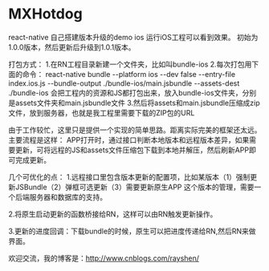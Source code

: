 # MXHotdog
react-native 自己搭建版本升级的demo ios
运行iOS工程可以看到效果。
初始为1.0.0版本，然后更新后升级到1.0.1版本。


打包方式：
1.在RN工程目录新建一个文件夹，比如叫bundle-ios
2.每次打包用下面的命令：
react-native bundle --platform ios --dev false --entry-file index.ios.js --bundle-output ./bundle-ios/main.jsbundle  --assets-dest ./bundle-ios
会把工程内的资源和JS都打包出来，放入bundle-ios文件夹，分别是assets文件夹和main.jsbundle文件
3.然后将assets和main.jsbundle压缩成zip文件，放到服务器，也就是我工程里需要下载的ZIP包的URL




由于工作较忙，这里只是提供一个实现的简单思路。距离实际完美的框架还太远。
主要流程是这样：
APP打开时，通过接口判断本地版本和远程版本差异，如果需要更新，可将远程的JS和assets文件压缩包下载到本地并解压，然后刷新APP即可完成更新。

几个可优化的点：
1.远程接口里包含版本更新的配置项，比如某版本（1）强制更新JSBundle（2）弹框可选更新（3）需要更新原生APP
   这个版本的管理，需要一个后端服务器和数据库的支持。
   
2.将原生启动更新的函数桥接给RN，这样可以由RN触发更新操作。

3.更新的进度回调：下载bundle的时候，原生可以把进度传递给RN,然后RN来做界面。


欢迎交流，我的博客是：http://www.cnblogs.com/rayshen/


